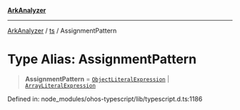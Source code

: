 [**ArkAnalyzer**](../../../../README.md)

***

[ArkAnalyzer](../../../../globals.md) / [ts](../README.md) / AssignmentPattern

# Type Alias: AssignmentPattern

> **AssignmentPattern** = [`ObjectLiteralExpression`](../interfaces/ObjectLiteralExpression.md) \| [`ArrayLiteralExpression`](../interfaces/ArrayLiteralExpression.md)

Defined in: node\_modules/ohos-typescript/lib/typescript.d.ts:1186
